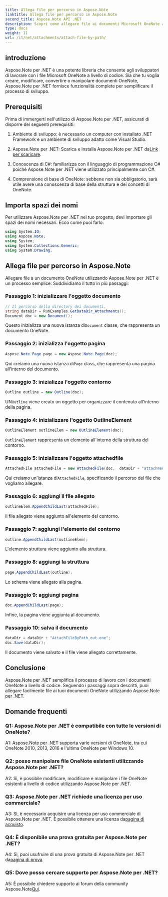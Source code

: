 ```yaml
---
title: Allega file per percorso in Aspose.Note
linktitle: Allega file per percorso in Aspose.Note
second_title: Aspose.Note API .NET
description: Scopri come allegare file ai documenti Microsoft OneNote a livello di codice utilizzando Aspose.Note per .NET. Semplifica il tuo processo di sviluppo con questo tutorial completo.
type: docs
weight: 11
url: /it/net/attachments/attach-file-by-path/
---
```

## introduzione

Aspose.Note per .NET è una potente libreria che consente agli sviluppatori di lavorare con i file Microsoft OneNote a livello di codice. Sia che tu voglia creare, modificare, convertire o manipolare documenti OneNote, Aspose.Note per .NET fornisce funzionalità complete per semplificare il processo di sviluppo.

## Prerequisiti

Prima di immergerti nell'utilizzo di Aspose.Note per .NET, assicurati di disporre dei seguenti prerequisiti:

1. Ambiente di sviluppo: è necessario un computer con installato .NET Framework e un ambiente di sviluppo adatto come Visual Studio.

2.  Aspose.Note per .NET: Scarica e installa Aspose.Note per .NET da[Link per scaricare](https://releases.aspose.com/note/net/).

3. Conoscenza di C#: familiarizza con il linguaggio di programmazione C# poiché Aspose.Note per .NET viene utilizzato principalmente con C#.

4. Comprensione di base di OneNote: sebbene non sia obbligatorio, sarà utile avere una conoscenza di base della struttura e dei concetti di OneNote.

## Importa spazi dei nomi

Per utilizzare Aspose.Note per .NET nel tuo progetto, devi importare gli spazi dei nomi necessari. Ecco come puoi farlo:

```csharp
using System.IO;
using Aspose.Note;
using System;
using System.Collections.Generic;
using System.Drawing;
```

## Allega file per percorso in Aspose.Note

Allegare file a un documento OneNote utilizzando Aspose.Note per .NET è un processo semplice. Suddividiamo il tutto in più passaggi:

### Passaggio 1: inizializzare l'oggetto documento

```csharp
// Il percorso della directory dei documenti.
string dataDir = RunExamples.GetDataDir_Attachments();
Document doc = new Document();
```

 Questo inizializza una nuova istanza di`Document` classe, che rappresenta un documento OneNote.

### Passaggio 2: inizializza l'oggetto pagina

```csharp
Aspose.Note.Page page = new Aspose.Note.Page(doc);
```

 Qui creiamo una nuova istanza di`Page` class, che rappresenta una pagina all'interno del documento.

### Passaggio 3: inizializza l'oggetto contorno

```csharp
Outline outline = new Outline(doc);
```

 UN`Outline` viene creato un oggetto per organizzare il contenuto all'interno della pagina.

### Passaggio 4: inizializzare l'oggetto OutlineElement

```csharp
OutlineElement outlineElem = new OutlineElement(doc);
```

`OutlineElement` rappresenta un elemento all'interno della struttura del contorno.

### Passaggio 5: inizializzare l'oggetto attachedfile

```csharp
AttachedFile attachedFile = new AttachedFile(doc,  dataDir + "attachment.txt");
```

 Qui creiamo un'istanza di`AttachedFile`, specificando il percorso del file che vogliamo allegare.

### Passaggio 6: aggiungi il file allegato

```csharp
outlineElem.AppendChildLast(attachedFile);
```

Il file allegato viene aggiunto all'elemento del contorno.

### Passaggio 7: aggiungi l'elemento del contorno

```csharp
outline.AppendChildLast(outlineElem);
```

L'elemento struttura viene aggiunto alla struttura.

### Passaggio 8: aggiungi la struttura

```csharp
page.AppendChildLast(outline);
```

Lo schema viene allegato alla pagina.

### Passaggio 9: aggiungi pagina

```csharp
doc.AppendChildLast(page);
```

Infine, la pagina viene aggiunta al documento.

### Passaggio 10: salva il documento

```csharp
dataDir = dataDir + "AttachFileByPath_out.one";
doc.Save(dataDir);
```

Il documento viene salvato e il file viene allegato correttamente.

## Conclusione

Aspose.Note per .NET semplifica il processo di lavoro con i documenti OneNote a livello di codice. Seguendo i passaggi sopra descritti, puoi allegare facilmente file ai tuoi documenti OneNote utilizzando Aspose.Note per .NET.

## Domande frequenti

### Q1: Aspose.Note per .NET è compatibile con tutte le versioni di OneNote?

A1: Aspose.Note per .NET supporta varie versioni di OneNote, tra cui OneNote 2010, 2013, 2016 e l'ultima OneNote per Windows 10.

### Q2: posso manipolare file OneNote esistenti utilizzando Aspose.Note per .NET?

A2: Sì, è possibile modificare, modificare e manipolare i file OneNote esistenti a livello di codice utilizzando Aspose.Note per .NET.

### Q3: Aspose.Note per .NET richiede una licenza per uso commerciale?

A3: Sì, è necessario acquisire una licenza per uso commerciale di Aspose.Note per .NET. È possibile ottenere una licenza da[pagina di acquisto](https://purchase.aspose.com/buy).

### Q4: È disponibile una prova gratuita per Aspose.Note per .NET?

 A4: Sì, puoi usufruire di una prova gratuita di Aspose.Note per .NET da[pagina di prova](https://releases.aspose.com/).

### Q5: Dove posso cercare supporto per Aspose.Note per .NET?

 A5: È possibile chiedere supporto ai forum della community Aspose.Note[Qui](https://forum.aspose.com/c/note/28).